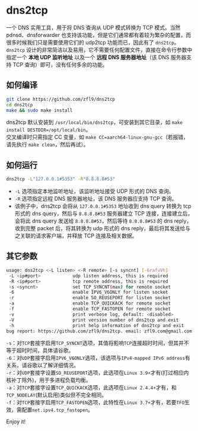 # dns2tcp
一个 DNS 实用工具，用于将 DNS 查询从 UDP 模式转换为 TCP 模式。当然 pdnsd、dnsforwarder 也支持该功能，但是它们通常都有着较为繁杂的配置，而很多时候我们只是需要使用它们的 udp2tcp 功能而已，因此有了 `dns2tcp`。`dns2tcp` 设计的非常简洁以及易用，它不需要任何配置文件，直接在命令行参数中指定一个 **本地 UDP 监听地址** 以及一个 **远程 DNS 服务器地址**（该 DNS 服务器支持 TCP 查询）即可，没有任何多余的功能。

## 如何编译
```bash
git clone https://github.com/zfl9/dns2tcp
cd dns2tcp
make && sudo make install
```
dns2tcp 默认安装到 `/usr/local/bin/dns2tcp`，可安装到其它目录，如 `make install DESTDIR=/opt/local/bin`。<br>
交叉编译时只需指定 CC 变量，如 `make CC=aarch64-linux-gnu-gcc`（若报错，请先执行 `make clean`，然后再试）。

## 如何运行
```bash
dns2tcp -L"127.0.0.1#5353" -R"8.8.8.8#53"
```
- `-L` 选项指定本地监听地址，该监听地址接受 UDP 形式的 DNS 查询。
- `-R` 选项指定远程 DNS 服务器地址，该 DNS 服务器应支持 TCP 查询。
- 该例子中，dns2tcp 会将从 `127.0.0.1#5353` 地址收到 dns query 转换为 tcp 形式的 dns query，然后与 `8.8.8.8#53` 服务器建立 TCP 连接，连接建立后，会将此 dns query 发送给 `8.8.8.8#53`，然后等待 `8.8.8.8#53` 的 dns reply，收到完整 packet 后，将其转换为 udp 形式的 dns reply，最后将其发送给与之关联的请求客户端，并释放 TCP 连接及相关数据。

## 其它参数
```bash
usage: dns2tcp <-L listen> <-R remote> [-s syncnt] [-6rafvVh]
 -L <ip#port>            udp listen address, this is required
 -R <ip#port>            tcp remote address, this is required
 -s <syncnt>             set TCP_SYNCNT(max) for remote socket
 -6                      enable IPV6_V6ONLY for listen socket
 -r                      enable SO_REUSEPORT for listen socket
 -a                      enable TCP_QUICKACK for remote socket
 -f                      enable TCP_FASTOPEN for remote socket
 -v                      print verbose log, default: <disabled>
 -V                      print version number of dns2tcp and exit
 -h                      print help information of dns2tcp and exit
bug report: https://github.com/zfl9/dns2tcp. email: zfl9.com@gmail.com
```
`-s`：对`TCP`套接字启用`TCP_SYNCNT`选项，其值将影响`TCP`连接超时时间，但其并不等于超时时间，具体请谷歌。<br>
`-6`：对`UDP`套接字启用`IPV6_V6ONLY`选项，该选项与`IPv4-mapped IPv6 address`有关系，请谷歌以了解详细情况。<br>
`-r`：对`UDP`套接字设置`SO_REUSEPORT`选项，此选项在`Linux 3.9+`才有(打过相应内核补丁除外)，用于多进程负载均衡。<br>
`-a`：对`TCP`套接字设置`TCP_QUICKACK`选项，此选项在`Linux 2.4.4+`才有，和`TCP_NODELAY`(默认启用)类似但不完全相同。<br>
`-f`：对`TCP`套接字启用`TCP_FASTOPEN`选项，此特性在`Linux 3.7+`才有，若要`TFO`生效，需配置`net.ipv4.tcp_fastopen`。

Enjoy it!
